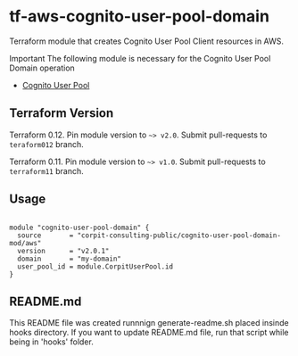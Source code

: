 
# tf-aws-cognito-user-pool-domain

Terraform module that creates Cognito User Pool Client resources in AWS.

Important
  The following module is necessary for the Cognito User Pool Domain operation

* [Cognito User Pool](https://registry.terraform.io/modules/corpit-consulting-public/cognito-user-pool/aws/0.1.0)
  
## Terraform Version

Terraform 0.12. Pin module version to `~> v2.0`. Submit pull-requests to `teraform012` branch.

Terraform 0.11. Pin module version to `~> v1.0`. Submit pull-requests to `terraform11` branch.
## Usage

```hcl

module "cognito-user-pool-domain" {
  source       = "corpit-consulting-public/cognito-user-pool-domain-mod/aws"
  version      = "v2.0.1"
  domain       = "my-domain"
  user_pool_id = module.CorpitUserPool.id
}

```

## README.md
This README file was created runnnign generate-readme.sh placed insinde hooks directory.
If you want to update README.md file, run that script while being in 'hooks' folder.
